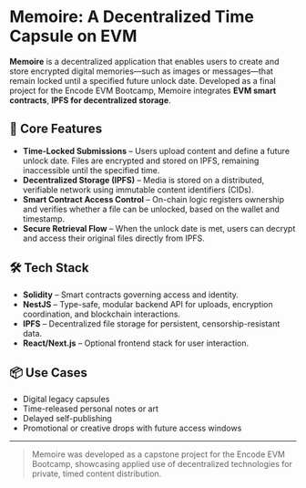 # **Memoire: A Decentralized Time Capsule on EVM**

**Memoire** is a decentralized application that enables users to create and store encrypted digital memories—such as images or messages—that remain locked until a specified future unlock date. Developed as a final project for the Encode EVM Bootcamp, Memoire integrates **EVM smart contracts**, **IPFS for decentralized storage**.
## 🔐 Core Features

- **Time-Locked Submissions** – Users upload content and define a future unlock date. Files are encrypted and stored on IPFS, remaining inaccessible until the specified time.
- **Decentralized Storage (IPFS)** – Media is stored on a distributed, verifiable network using immutable content identifiers (CIDs).
- **Smart Contract Access Control** – On-chain logic registers ownership and verifies whether a file can be unlocked, based on the wallet and timestamp.
- **Secure Retrieval Flow** – When the unlock date is met, users can decrypt and access their original files directly from IPFS.

## 🛠️ Tech Stack

- **Solidity** – Smart contracts governing access and identity.
- **NestJS** – Type-safe, modular backend API for uploads, encryption coordination, and blockchain interactions.
- **IPFS** – Decentralized file storage for persistent, censorship-resistant data.
- **React/Next.js** – Optional frontend stack for user interaction.

## 📦 Use Cases

- Digital legacy capsules
- Time-released personal notes or art
- Delayed self-publishing
- Promotional or creative drops with future access windows

---

> Memoire was developed as a capstone project for the Encode EVM Bootcamp, showcasing applied use of decentralized technologies for private, timed content distribution.

